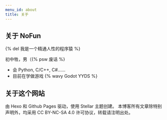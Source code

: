 ```yaml
---
menu_id: about
title: 关于
---
```


## 关于 NoFun

{% del 我是一个精通人性的程序猿 %}

初中牲，男（{% psw 废话 %}

- 会 Python, C/C++, C#......
- 目前在学做游戏 {% wavy Godot YYDS %}

## 关于这个网站

由 Hexo 和 Github Pages 驱动，使用 Stellar 主题创建。
本博客所有文章除特别声明外，均采用 CC BY-NC-SA 4.0 许可协议，转载请注明出处。